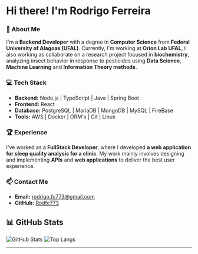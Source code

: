 # Hi there! I'm Rodrigo Ferreira

### 🚀 About Me

I'm a **Backend Developer** with a degree in **Computer Science** from **Federal University of Alagoas (UFAL)**. Currently, I'm working at **Orion Lab UFAL**, I also working as collaborate on a research project focused in **biochemistry**, analyzing insect behavior in response to pesticides using **Data Science**, **Machine Learning** and **Information Theory methods**.

### 💻 Tech Stack

- **Backend:** Node.js | TypeScript | Java | Spring Boot  
- **Frontend:** React  
- **Database:** PostgreSQL | MariaDB | MongoDB | MySQL | FireBase  
- **Tools:** AWS | Docker | ORM's | Git | Linux  

### 🏆 Experience

I've worked as a **FullStack Developer**, where I developed **a web application for sleep quality analysis for a clinic**. My work mainly involves designing and implementing **APIs** and **web applications** to deliver the best user experience.

### 📫 Contact Me

- **Email:** rodrigo.fc773@gmail.com  
- **GitHub:** [Rodfc773](https://github.com/Rodfc773)  

  
## 📊 GitHub Stats

![GitHub Stats](https://github-readme-stats.vercel.app/api?username=Rodfc773&show_icons=true&theme=radical)
![Top Langs](https://github-readme-stats.vercel.app/api/top-langs/?username=Rodfc773&layout=compact&theme=radical)

---
